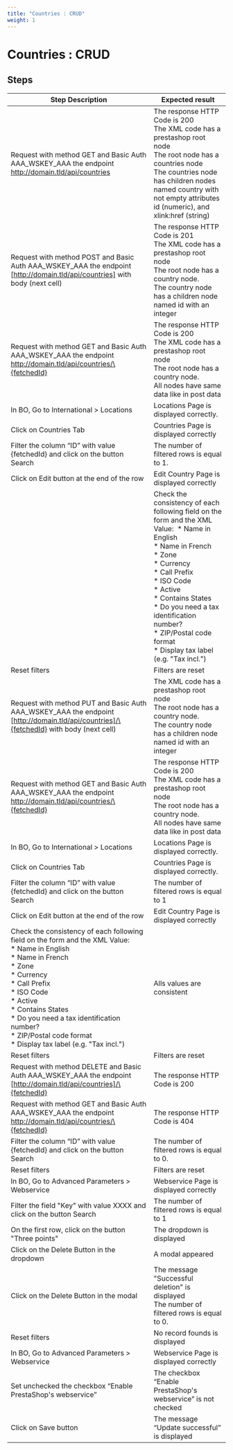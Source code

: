 ```yaml
---
title: "Countries : CRUD"
weight: 1
---
```


# Countries : CRUD
## Steps
| Step Description | Expected result |
| ----- | ----- |
| Request with method GET and Basic Auth AAA_WSKEY_AAA the endpoint http://domain.tld/api/countries | The response HTTP Code is 200<br>The XML code has a prestashop root node<br>The root node has a countries node<br>The countries node has children nodes named country with not empty attributes id (numeric), and xlink:href (string) |
| Request with method POST and Basic Auth AAA_WSKEY_AAA the endpoint [http://domain.tld/api/countries] with body (next cell) | The response HTTP Code is 201<br>The XML code has a prestashop root node<br>The root node has a country node.<br>The country node has a children node named id with an integer |
| Request with method GET and Basic Auth AAA_WSKEY_AAA the endpoint http://domain.tld/api/countries/\{fetchedId} | The response HTTP Code is 200<br>The XML code has a prestashop root node<br>The root node has a country node.<br>All nodes have same data like in post data |
| In BO, Go to International > Locations | Locations Page is displayed correctly. |
| Click on Countries Tab | Countries Page is displayed correctly |
| Filter the column “ID” with value \{fetchedId} and click on the button Search | The number of filtered rows is equal to 1. |
| Click on Edit button at the end of the row | Edit Country Page is displayed correctly |
| |Check the consistency of each following field on the form and the XML Value:  * Name in English<br> * Name in French <br> * Zone <br> * Currency<br> * Call Prefix<br> * ISO Code<br> * Active<br> * Contains States<br> * Do you need a tax identification number?<br> * ZIP/Postal code format<br> * Display tax label (e.g. "Tax incl.")| | Alls values are consistent |
| Reset filters | Filters are reset |
| Request with method PUT and Basic Auth AAA_WSKEY_AAA the endpoint [http://domain.tld/api/countries]/\{fetchedId} with body (next cell) | The XML code has a prestashop root node<br>The root node has a country node.<br>The country node has a children node named id with an integer |
| Request with method GET and Basic Auth AAA_WSKEY_AAA the endpoint http://domain.tld/api/countries/\{fetchedId} | The response HTTP Code is 200<br>The XML code has a prestashop root node<br>The root node has a country node.<br>All nodes have same data like in post data |
| In BO, Go to International > Locations | Locations Page is displayed correctly. |
| Click on Countries Tab | Countries Page is displayed correctly. |
| Filter the column “ID” with value \{fetchedId} and click on the button Search | The number of filtered rows is equal to 1 |
| Click on Edit button at the end of the row | Edit Country Page is displayed correctly |
| Check the consistency of each following field on the form and the XML Value: <br> * Name in English<br> * Name in French <br> * Zone <br> * Currency<br> * Call Prefix<br> * ISO Code<br> * Active<br> * Contains States<br> * Do you need a tax identification number?<br> * ZIP/Postal code format<br> * Display tax label (e.g. "Tax incl.") | Alls values are consistent |
| Reset filters | Filters are reset |
| Request with method DELETE and Basic Auth AAA_WSKEY_AAA the endpoint [http://domain.tld/api/countries]/\{fetchedId} | The response HTTP Code is 200 |
| Request with method GET and Basic Auth AAA_WSKEY_AAA the endpoint http://domain.tld/api/countries/\{fetchedId} | The response HTTP Code is 404 |
| Filter the column “ID” with value \{fetchedId} and click on the button Search | The number of filtered rows is equal to 0. |
| Reset filters | Filters are reset |
| In BO, Go to Advanced Parameters > Webservice | Webservice Page is displayed correctly |
| Filter the field "Key" with value XXXX and click on the button Search | The number of filtered rows is equal to 1 |
| On the first row, click on the button "Three points" | The dropdown is displayed |
| Click on the Delete Button in the dropdown | A modal appeared |
| Click on the Delete Button in the modal | The message "Successful deletion" is displayed<br>The number of filtered rows is equal to 0. |
| Reset filters | No record founds is displayed |
| In BO, Go to Advanced Parameters > Webservice | Webservice Page is displayed correctly |
| Set unchecked the checkbox “Enable PrestaShop's webservice” | The checkbox “Enable PrestaShop's webservice” is not checked |
| Click on Save button | The message “Update successful” is displayed |
